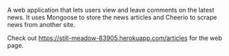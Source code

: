 A web application that lets users view and leave comments on the latest news. It uses Mongoose to store the news articles and Cheerio to scrape news from another site.

Check out https://still-meadow-83905.herokuapp.com/articles for the web page.
